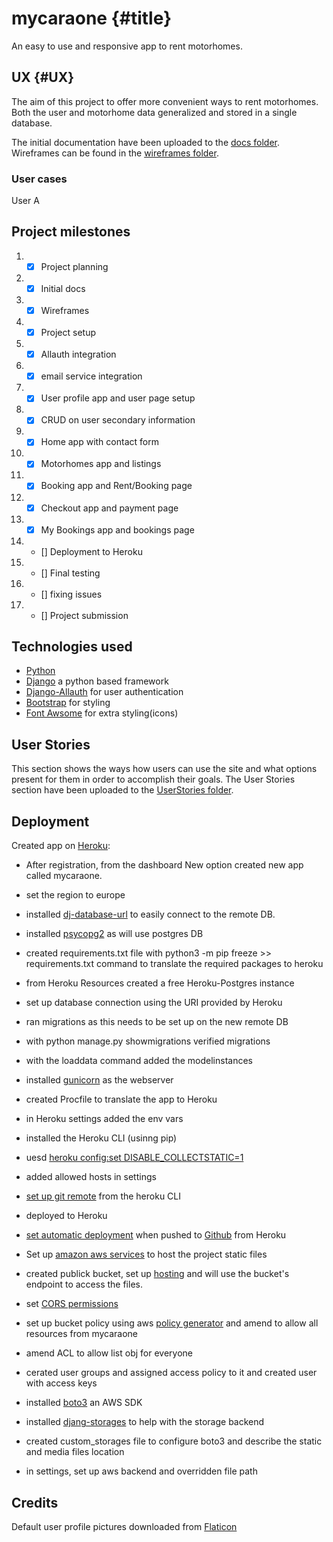 # mycaraone {#title}

An easy to use and responsive app to rent motorhomes.



## UX {#UX}

The aim of this project to offer more convenient ways to rent motorhomes. Both the user and motorhome data generalized and stored in a single database. 

 The initial documentation have been uploaded to the [docs folder](docs). Wireframes can be found in the [wireframes folder](docs/wireframes).

### User cases

 User A 

## Project milestones

1. - [x] Project planning
2. - [x] Initial docs
3. - [x] Wireframes
4. - [x] Project setup
5. - [x] Allauth integration
6. - [x] email service integration
7. - [x] User profile app and user page setup
8. - [x] CRUD on user secondary information
9. - [x] Home app with contact form
10. - [x] Motorhomes app and listings
11. - [x] Booking app and Rent/Booking page
12. - [x] Checkout app and payment page
13. - [x] My Bookings app and bookings page
14.  - [] Deployment to Heroku
15.  - [] Final testing
16.  - [] fixing issues
17.  - [] Project submission 

## Technologies used
- [Python](https://python.org)
- [Django](https://www.djangoproject.com/) a python based framework
- [Django-Allauth](https://django-allauth.readthedocs.io/en/latest/) for user authentication
- [Bootstrap](https://getbootstrap.com/) for styling
- [Font Awsome](https://fontawesome.com/) for extra styling(icons)

## User Stories
This section shows the ways how users can use the site and what options present for them in order to accomplish their goals.
The User Stories section have been uploaded to the [UserStories folder](docs/UserStories).

## Deployment
Created app on [Heroku](https://heroku.com):
- After registration, from the dashboard New option created new app called mycaraone.
- set the region to europe
- installed [dj-database-url](https://pypi.org/project/dj-database-url/) to easily connect to the remote DB.
- installed [psycopg2](https://pypi.org/project/psycopg2-binary/) as will use postgres DB
- created requirements.txt file with python3 -m pip freeze >> requirements.txt command to translate the required packages to heroku
- from Heroku Resources created a free Heroku-Postgres instance
- set up database connection using the URI provided by Heroku
- ran migrations as this needs to be set up on the new remote DB
- with python manage.py showmigrations verified migrations
- with the loaddata command added the modelinstances
- installed [gunicorn](https://pypi.org/project/gunicorn/) as the webserver
- created Procfile to translate the app to Heroku
- in Heroku settings added the env vars
- installed the Heroku CLI (usinng pip)
- uesd [heroku config:set DISABLE_COLLECTSTATIC=1](https://devcenter.heroku.com/articles/django-assets)
- added allowed hosts in settings
- [set up git remote](https://devcenter.heroku.com/articles/git) from the heroku CLI
- deployed to Heroku
- [set automatic deployment](https://devcenter.heroku.com/articles/github-integration) when pushed to [Github](https://github.com) from Heroku 

- Set up [amazon aws services](https://console.aws.amazon.com/) to host the project static files
- created publick bucket, set up [hosting](https://docs.aws.amazon.com/AmazonS3/latest/dev/HowDoIWebsiteConfiguration.html) and will use the bucket's endpoint to access the files.
- set [CORS permissions](https://docs.aws.amazon.com/AmazonS3/latest/dev/ManageCorsUsing.html)
- set up bucket policy using aws [policy generator](https://awspolicygen.s3.amazonaws.com/policygen.html) and amend to allow all resources from mycaraone
- amend ACL to allow list obj for everyone
- cerated user groups and assigned access policy to it and created user with access keys
- installed [boto3](https://boto3.amazonaws.com/v1/documentation/api/latest/index.html) an AWS SDK
- installed [djang-storages](https://django-storages.readthedocs.io/en/latest/) to help with the storage backend
- created custom_storages file to configure boto3 and describe the static and media files location
- in settings, set up aws backend and overridden file path
## Credits
Default user profile pictures downloaded from [Flaticon](https://www.flaticon.com/free-icons/profile)